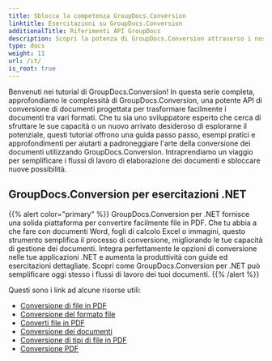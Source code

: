 ```yaml
---
title: Sblocca la competenza GroupDocs.Conversion
linktitle: Esercitazioni su GroupDocs.Conversion
additionalTitle: Riferimenti API GroupDocs
description: Scopri la potenza di GroupDocs.Conversion attraverso i nostri tutorial. Impara a convertire facilmente i documenti tra formati per un'integrazione perfetta del flusso di lavoro.
type: docs
weight: 11
url: /it/
is_root: true
---
```


Benvenuti nei tutorial di GroupDocs.Conversion! In questa serie completa, approfondiamo le complessità di GroupDocs.Conversion, una potente API di conversione di documenti progettata per trasformare facilmente i documenti tra vari formati. Che tu sia uno sviluppatore esperto che cerca di sfruttare le sue capacità o un nuovo arrivato desideroso di esplorarne il potenziale, questi tutorial offrono una guida passo passo, esempi pratici e approfondimenti per aiutarti a padroneggiare l'arte della conversione dei documenti utilizzando GroupDocs.Conversion. Intraprendiamo un viaggio per semplificare i flussi di lavoro di elaborazione dei documenti e sbloccare nuove possibilità.

## GroupDocs.Conversion per esercitazioni .NET
{{% alert color="primary" %}}
GroupDocs.Conversion per .NET fornisce una solida piattaforma per convertire facilmente file in PDF. Che tu abbia a che fare con documenti Word, fogli di calcolo Excel o immagini, questo strumento semplifica il processo di conversione, migliorando le tue capacità di gestione dei documenti. Integra perfettamente le opzioni di conversione nelle tue applicazioni .NET e aumenta la produttività con guide ed esercitazioni dettagliate. Scopri come GroupDocs.Conversion per .NET può semplificare oggi stesso i flussi di lavoro dei tuoi documenti.
{{% /alert %}}

Questi sono i link ad alcune risorse utili:
 
- [Conversione di file in PDF](./net/file-conversion-to-pdf/)
- [Conversione del formato file](./net/file-format-conversion-tutorials/)
- [Converti file in PDF](./net/convert-files-to-pdf/)
- [Conversione dei documenti](./net/document-conversion/)
- [Conversione di tipi di file in PDF](./net/converting-file-types-to-pdf/)
- [Conversione PDF](./net/pdf-conversion/)